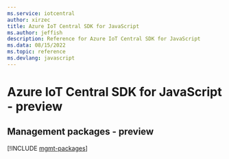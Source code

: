 ```yaml
---
ms.service: iotcentral
author: xirzec
title: Azure IoT Central SDK for JavaScript
ms.author: jeffish
description: Reference for Azure IoT Central SDK for JavaScript
ms.data: 08/15/2022
ms.topic: reference
ms.devlang: javascript
---
```

# Azure IoT Central SDK for JavaScript - preview

## Management packages - preview
[!INCLUDE [mgmt-packages](iot-central-mgmt-index.md)]